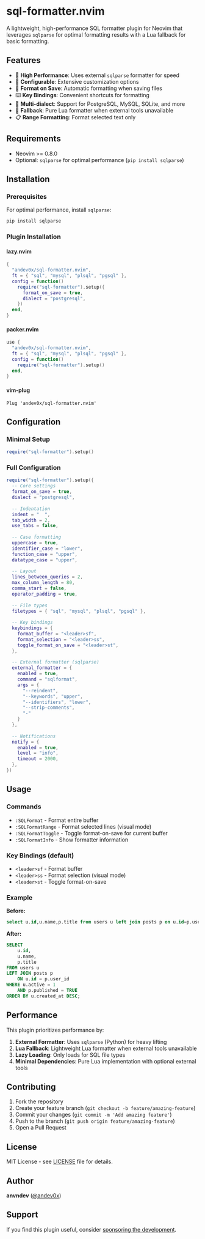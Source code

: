# sql-formatter.nvim

A lightweight, high-performance SQL formatter plugin for Neovim that leverages `sqlparse` for optimal formatting results with a Lua fallback for basic formatting.

## Features

- 🚀 **High Performance**: Uses external `sqlparse` formatter for speed
- 🔧 **Configurable**: Extensive customization options
- 📝 **Format on Save**: Automatic formatting when saving files
- ⌨️ **Key Bindings**: Convenient shortcuts for formatting
- 🎯 **Multi-dialect**: Support for PostgreSQL, MySQL, SQLite, and more
- 🔄 **Fallback**: Pure Lua formatter when external tools unavailable
- 📋 **Range Formatting**: Format selected text only

## Requirements

- Neovim >= 0.8.0
- Optional: `sqlparse` for optimal performance (`pip install sqlparse`)

## Installation

### Prerequisites

For optimal performance, install `sqlparse`:

```bash
pip install sqlparse
```

### Plugin Installation

#### lazy.nvim

```lua
{
  "andev0x/sql-formatter.nvim",
  ft = { "sql", "mysql", "plsql", "pgsql" },
  config = function()
    require("sql-formatter").setup({
      format_on_save = true,
      dialect = "postgresql",
    })
  end,
}
```

#### packer.nvim

```lua
use {
  "andev0x/sql-formatter.nvim",
  ft = { "sql", "mysql", "plsql", "pgsql" },
  config = function()
    require("sql-formatter").setup()
  end,
}
```

#### vim-plug

```vim
Plug 'andev0x/sql-formatter.nvim'
```

## Configuration

### Minimal Setup

```lua
require("sql-formatter").setup()
```

### Full Configuration

```lua
require("sql-formatter").setup({
  -- Core settings
  format_on_save = true,
  dialect = "postgresql",
  
  -- Indentation
  indent = "  ",
  tab_width = 2,
  use_tabs = false,
  
  -- Case formatting
  uppercase = true,
  identifier_case = "lower",
  function_case = "upper",
  datatype_case = "upper",
  
  -- Layout
  lines_between_queries = 2,
  max_column_length = 80,
  comma_start = false,
  operator_padding = true,
  
  -- File types
  filetypes = { "sql", "mysql", "plsql", "pgsql" },
  
  -- Key bindings
  keybindings = {
    format_buffer = "<leader>sf",
    format_selection = "<leader>ss",
    toggle_format_on_save = "<leader>st",
  },
  
  -- External formatter (sqlparse)
  external_formatter = {
    enabled = true,
    command = "sqlformat",
    args = {
      "--reindent",
      "--keywords", "upper",
      "--identifiers", "lower",
      "--strip-comments",
      "-"
    }
  },
  
  -- Notifications
  notify = {
    enabled = true,
    level = "info",
    timeout = 2000,
  },
})
```

## Usage

### Commands

- `:SQLFormat` - Format entire buffer
- `:SQLFormatRange` - Format selected lines (visual mode)
- `:SQLFormatToggle` - Toggle format-on-save for current buffer
- `:SQLFormatInfo` - Show formatter information

### Key Bindings (default)

- `<leader>sf` - Format buffer
- `<leader>ss` - Format selection (visual mode)
- `<leader>st` - Toggle format-on-save

### Example

**Before:**
```sql
select u.id,u.name,p.title from users u left join posts p on u.id=p.user_id where u.active=1 and p.published=true order by u.created_at desc;
```

**After:**
```sql
SELECT
    u.id,
    u.name,
    p.title
FROM users u
LEFT JOIN posts p
    ON u.id = p.user_id
WHERE u.active = 1
    AND p.published = TRUE
ORDER BY u.created_at DESC;
```

## Performance

This plugin prioritizes performance by:

1. **External Formatter**: Uses `sqlparse` (Python) for heavy lifting
2. **Lua Fallback**: Lightweight Lua formatter when external tools unavailable
3. **Lazy Loading**: Only loads for SQL file types
4. **Minimal Dependencies**: Pure Lua implementation with optional external tools

## Contributing

1. Fork the repository
2. Create your feature branch (`git checkout -b feature/amazing-feature`)
3. Commit your changes (`git commit -m 'Add amazing feature'`)
4. Push to the branch (`git push origin feature/amazing-feature`)
5. Open a Pull Request

## License

MIT License - see [LICENSE](LICENSE) file for details.

## Author

**anvndev** ([@andev0x](https://github.com/andev0x))

## Support

If you find this plugin useful, consider [sponsoring the development](https://github.com/sponsors/andev0x).